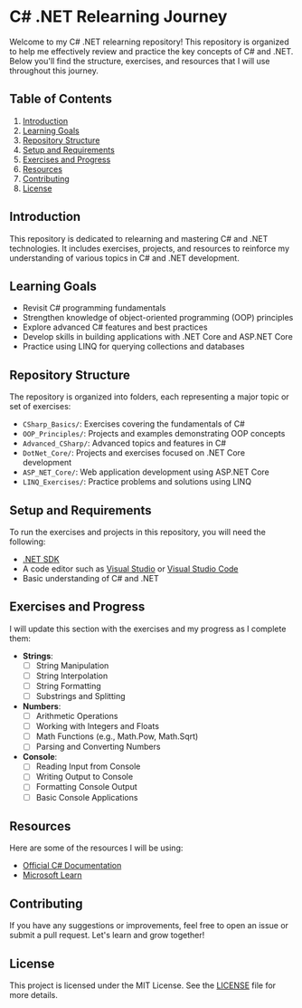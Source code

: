 # C# .NET Relearning Journey

Welcome to my C# .NET relearning repository! This repository is organized to help me effectively review and practice the key concepts of C# and .NET. Below you'll find the structure, exercises, and resources that I will use throughout this journey.

## Table of Contents

1. [Introduction](#introduction)
2. [Learning Goals](#learning-goals)
3. [Repository Structure](#repository-structure)
4. [Setup and Requirements](#setup-and-requirements)
5. [Exercises and Progress](#exercises-and-progress)
6. [Resources](#resources)
7. [Contributing](#contributing)
8. [License](#license)

## Introduction

This repository is dedicated to relearning and mastering C# and .NET technologies. It includes exercises, projects, and resources to reinforce my understanding of various topics in C# and .NET development.

## Learning Goals

- Revisit C# programming fundamentals
- Strengthen knowledge of object-oriented programming (OOP) principles
- Explore advanced C# features and best practices
- Develop skills in building applications with .NET Core and ASP.NET Core
- Practice using LINQ for querying collections and databases

## Repository Structure

The repository is organized into folders, each representing a major topic or set of exercises:

- `CSharp_Basics/`: Exercises covering the fundamentals of C#
- `OOP_Principles/`: Projects and examples demonstrating OOP concepts
- `Advanced_CSharp/`: Advanced topics and features in C#
- `DotNet_Core/`: Projects and exercises focused on .NET Core development
- `ASP_NET_Core/`: Web application development using ASP.NET Core
- `LINQ_Exercises/`: Practice problems and solutions using LINQ

## Setup and Requirements

To run the exercises and projects in this repository, you will need the following:

- [.NET SDK](https://dotnet.microsoft.com/download)
- A code editor such as [Visual Studio](https://visualstudio.microsoft.com/vs/) or [Visual Studio Code](https://code.visualstudio.com/)
- Basic understanding of C# and .NET

## Exercises and Progress

I will update this section with the exercises and my progress as I complete them:

- **Strings**:
  - [ ] String Manipulation
  - [ ] String Interpolation
  - [ ] String Formatting
  - [ ] Substrings and Splitting

- **Numbers**:
  - [ ] Arithmetic Operations
  - [ ] Working with Integers and Floats
  - [ ] Math Functions (e.g., Math.Pow, Math.Sqrt)
  - [ ] Parsing and Converting Numbers

- **Console**:
  - [ ] Reading Input from Console
  - [ ] Writing Output to Console
  - [ ] Formatting Console Output
  - [ ] Basic Console Applications

## Resources

Here are some of the resources I will be using:

- [Official C# Documentation](https://docs.microsoft.com/en-us/dotnet/csharp/)
- [Microsoft Learn](https://docs.microsoft.com/en-us/learn/)

## Contributing

If you have any suggestions or improvements, feel free to open an issue or submit a pull request. Let's learn and grow together!

## License

This project is licensed under the MIT License. See the [LICENSE](LICENSE) file for more details.
